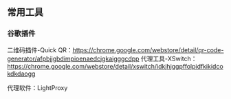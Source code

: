 ## 常用工具

### 谷歌插件
  二维码插件-Quick QR：https://chrome.google.com/webstore/detail/qr-code-generator/afpbjjgbdimpioenaedcjgkaigggcdpp
  代理工具-XSwitch：https://chrome.google.com/webstore/detail/xswitch/idkjhjggpffolpidfkikidcokdkdaogg

代理软件：LightProxy
